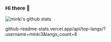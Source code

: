 ### Hi there 👋


![minki's github stats](https://github-readme-stats.vercel.app/api?username=minki3&show_icons=true)

github-readme-stats.vercel.app/api/top-langs/?username=minki3&langs_count=8
<!--
**minki3/minki3** is a ✨ _special_ ✨ repository because its `README.md` (this file) appears on your GitHub profile.

Here are some ideas to get you started:

- 🔭 I’m currently working on ...
- 🌱 I’m currently learning ...
- 👯 I’m looking to collaborate on ...
- 🤔 I’m looking for help with ...
- 💬 Ask me about ...
- 📫 How to reach me: ...
- 😄 Pronouns: ...
- ⚡ Fun fact: ...
-->
